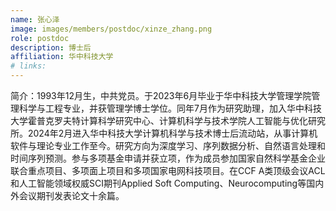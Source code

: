 ```yaml
---
name: 张心泽
image: images/members/postdoc/xinze_zhang.png
role: postdoc
description: 博士后
affiliation: 华中科技大学
# links:
---
```


简介：1993年12月生，中共党员。于2023年6月毕业于华中科技大学管理学院管理科学与工程专业，并获管理学博士学位。同年7月作为研究助理，加入华中科技大学霍普克罗夫特计算科学研究中心、计算机科学与技术学院人工智能与优化研究所。2024年2月进入华中科技大学计算机科学与技术博士后流动站，从事计算机软件与理论专业工作至今。研究方向为深度学习、序列数据分析、自然语言处理和时间序列预测。参与多项基金申请并获立项，作为成员参加国家自然科学基金企业联合重点项目、多项面上项目和多项国家电网科技项目。在CCF A类顶级会议ACL和人工智能领域权威SCI期刊Applied Soft Computing、Neurocomputing等国内外会议期刊发表论文十余篇。